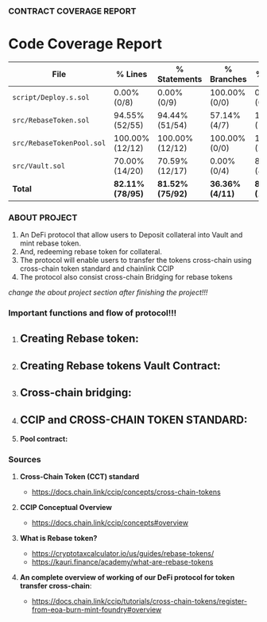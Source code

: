### CONTRACT COVERAGE REPORT

# Code Coverage Report

| File                    | % Lines         | % Statements    | % Branches    | % Funcs         |
|-------------------------|----------------|----------------|--------------|----------------|
| `script/Deploy.s.sol`   | 0.00% (0/8)     | 0.00% (0/9)     | 100.00% (0/0) | 0.00% (0/2)     |
| `src/RebaseToken.sol`   | 94.55% (52/55)  | 94.44% (51/54)  | 57.14% (4/7)  | 100.00% (13/13) |
| `src/RebaseTokenPool.sol` | 100.00% (12/12) | 100.00% (12/12) | 100.00% (0/0) | 100.00% (2/2)   |
| `src/Vault.sol`         | 70.00% (14/20)  | 70.59% (12/17)  | 0.00% (0/4)   | 80.00% (4/5)    |
| **Total**               | **82.11% (78/95)**  | **81.52% (75/92)**  | **36.36% (4/11)** | **86.36% (19/22)**  |



### ABOUT PROJECT

1. An DeFi protocol that allow users to Deposit collateral into Vault and mint rebase token.
2. And, redeeming rebase token for collateral.
3. The protocol will enable users to transfer the tokens cross-chain using cross-chain token standard and chainlink CCIP
4. The protocol also consist cross-chain Bridging for rebase tokens

*change the about project section after finishing the project!!!*



### Important functions and flow of protocol!!!

1. **Creating Rebase token:**
   - 

2. **Creating Rebase tokens Vault Contract:**
   - 

3. **Cross-chain bridging:**
   - 

4. **CCIP and CROSS-CHAIN TOKEN STANDARD:**
   - 

5. **Pool contract:**

### Sources

1. **Cross-Chain Token (CCT) standard**
   - https://docs.chain.link/ccip/concepts/cross-chain-tokens 

2. **CCIP Conceptual Overview**
   - https://docs.chain.link/ccip/concepts#overview 

3. **What is Rebase token?**
   - https://cryptotaxcalculator.io/us/guides/rebase-tokens/
   - https://kauri.finance/academy/what-are-rebase-tokens

4. **An complete overview of working of our DeFi protocol for token transfer cross-chain**:
   - https://docs.chain.link/ccip/tutorials/cross-chain-tokens/register-from-eoa-burn-mint-foundry#overview 

